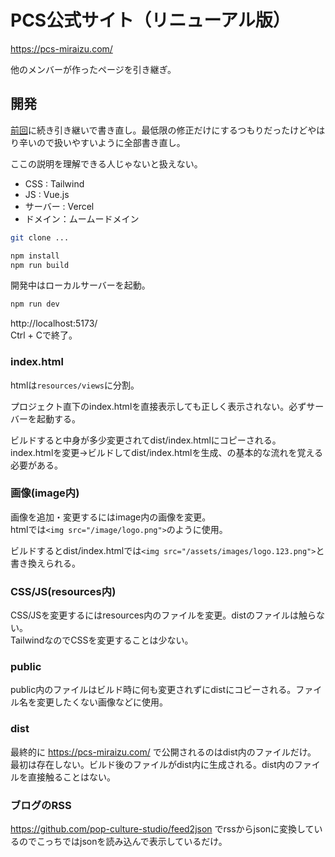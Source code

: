 # PCS公式サイト（リニューアル版）

https://pcs-miraizu.com/

他のメンバーが作ったページを引き継ぎ。

## 開発
[前回](https://github.com/pop-culture-studio/sds.fukuoka.jp)に続き引き継いで書き直し。最低限の修正だけにするつもりだったけどやはり辛いので扱いやすいように全部書き直し。

ここの説明を理解できる人じゃないと扱えない。

- CSS : Tailwind
- JS : Vue.js
- サーバー : Vercel
- ドメイン：ムームードメイン

```bash
git clone ...

npm install
npm run build
```

開発中はローカルサーバーを起動。
```bash
npm run dev
```
http://localhost:5173/  
Ctrl + Cで終了。

### index.html
htmlは`resources/views`に分割。

プロジェクト直下のindex.htmlを直接表示しても正しく表示されない。必ずサーバーを起動する。

ビルドすると中身が多少変更されてdist/index.htmlにコピーされる。  
index.htmlを変更→ビルドしてdist/index.htmlを生成、の基本的な流れを覚える必要がある。

### 画像(image内)
画像を追加・変更するにはimage内の画像を変更。  
htmlでは`<img src="/image/logo.png">`のように使用。  

ビルドするとdist/index.htmlでは`<img src="/assets/images/logo.123.png">`と書き換えられる。

### CSS/JS(resources内)
CSS/JSを変更するにはresources内のファイルを変更。distのファイルは触らない。  
TailwindなのでCSSを変更することは少ない。

### public
public内のファイルはビルド時に何も変更されずにdistにコピーされる。ファイル名を変更したくない画像などに使用。

### dist
最終的に https://pcs-miraizu.com/ で公開されるのはdist内のファイルだけ。  
最初は存在しない。ビルド後のファイルがdist内に生成される。dist内のファイルを直接触ることはない。

### ブログのRSS
https://github.com/pop-culture-studio/feed2json でrssからjsonに変換しているのでこっちではjsonを読み込んで表示しているだけ。
